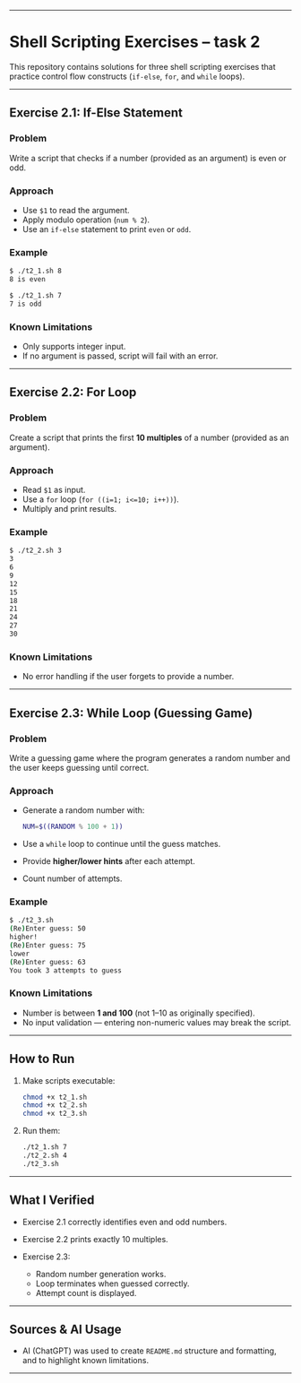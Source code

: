 
---

# Shell Scripting Exercises – task 2

This repository contains solutions for three shell scripting exercises that practice control flow constructs (`if-else`, `for`, and `while` loops).

---

## Exercise 2.1: If-Else Statement

### Problem

Write a script that checks if a number (provided as an argument) is even or odd.

### Approach

* Use `$1` to read the argument.
* Apply modulo operation (`num % 2`).
* Use an `if-else` statement to print `even` or `odd`.

### Example

```bash
$ ./t2_1.sh 8
8 is even

$ ./t2_1.sh 7
7 is odd
```

### Known Limitations

* Only supports integer input.
* If no argument is passed, script will fail with an error.

---

## Exercise 2.2: For Loop

### Problem

Create a script that prints the first **10 multiples** of a number (provided as an argument).

### Approach

* Read `$1` as input.
* Use a `for` loop (`for ((i=1; i<=10; i++))`).
* Multiply and print results.

### Example

```bash
$ ./t2_2.sh 3
3
6
9
12
15
18
21
24
27
30
```

### Known Limitations

* No error handling if the user forgets to provide a number.

---

## Exercise 2.3: While Loop (Guessing Game)

### Problem

Write a guessing game where the program generates a random number and the user keeps guessing until correct.

### Approach

* Generate a random number with:

  ```bash
  NUM=$((RANDOM % 100 + 1))
  ```
* Use a `while` loop to continue until the guess matches.
* Provide **higher/lower hints** after each attempt.
* Count number of attempts.

### Example

```bash
$ ./t2_3.sh
(Re)Enter guess: 50
higher!
(Re)Enter guess: 75
lower
(Re)Enter guess: 63
You took 3 attempts to guess
```

### Known Limitations

* Number is between **1 and 100** (not 1–10 as originally specified).
* No input validation — entering non-numeric values may break the script.

---

## How to Run

1. Make scripts executable:

   ```bash
   chmod +x t2_1.sh
   chmod +x t2_2.sh
   chmod +x t2_3.sh
   ```
2. Run them:

   ```bash
   ./t2_1.sh 7
   ./t2_2.sh 4
   ./t2_3.sh
   ```

---

## What I Verified

* Exercise 2.1 correctly identifies even and odd numbers.
* Exercise 2.2 prints exactly 10 multiples.
* Exercise 2.3:

  * Random number generation works.
  * Loop terminates when guessed correctly.
  * Attempt count is displayed.
---

## Sources & AI Usage

* AI (ChatGPT) was used to create `README.md` structure and formatting, and to highlight known limitations.

---
